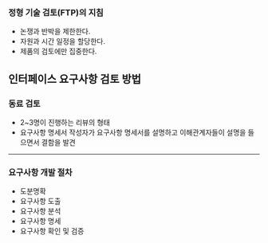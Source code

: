 ### 정형 기술 검토(FTP)의 지침
* 논쟁과 반박을 제한한다.
* 자원과 시간 일정을 할당한다.
* 제품의 검토에만 집중한다.

## 인터페이스 요구사항 검토 방법
### 동료 검토
* 2~3명이 진행하는 리뷰의 형태
* 요구사항 명세서 작성자가 요구사항 명세서를 설명하고 이해관계자들이 설명을 들으면서 결함을 발견

---
### 요구사항 개발 절차
* 도분명확
* 요구사항 도출
* 요구사항 분석
* 요구사항 명세
* 요구사항 확인 및 검증